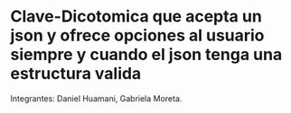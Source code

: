 # Clave-Dicotomica que acepta un json y ofrece opciones al usuario siempre y cuando el json tenga una estructura valida

Integrantes: Daniel Huamani, Gabriela Moreta.
